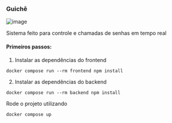 ### Guichê

![image](https://github.com/user-attachments/assets/cd04904f-2e13-465f-91bd-22c03dfb1791)

Sistema feito para controle e chamadas de senhas em tempo real

#### Primeiros passos:

1. Instalar as dependências do frontend
```
docker compose run --rm frontend npm install
```


2. Instalar as dependências do backend
```
docker compose run --rm backend npm install
```

Rode o projeto utilizando
```
docker compose up
```
